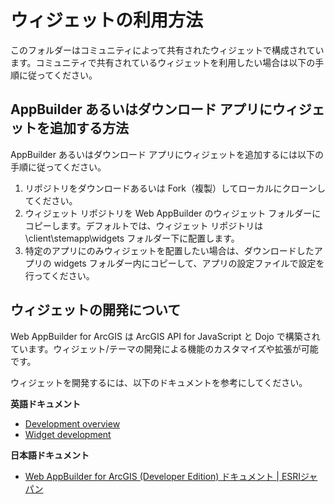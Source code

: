 # ウィジェットの利用方法

このフォルダーはコミュニティによって共有されたウィジェットで構成されています。コミュニティで共有されているウィジェットを利用したい場合は以下の手順に従ってください。

## AppBuilder あるいはダウンロード アプリにウィジェットを追加する方法

AppBuilder あるいはダウンロード アプリにウィジェットを追加するには以下の手順に従ってください。

1. リポジトリをダウンロードあるいは Fork（複製）してローカルにクローンしてください。
1. ウィジェット リポジトリを Web AppBuilder のウィジェット フォルダーにコピーします。デフォルトでは、ウィジェット リポジトリは \client\stemapp\widgets フォルダー下に配置します。
1. 特定のアプリにのみウィジェットを配置したい場合は、ダウンロードしたアプリの widgets フォルダー内にコピーして、アプリの設定ファイルで設定を行ってください。

## ウィジェットの開発について

Web AppBuilder for ArcGIS は ArcGIS API for JavaScript と Dojo で構築されています。ウィジェット/テーマの開発による機能のカスタマイズや拡張が可能です。

ウィジェットを開発するには、以下のドキュメントを参考にしてください。

**英語ドキュメント**

* [Development overview](https://developers.arcgis.com/web-appbuilder/guide/developer-s-guide-overview.htm)
* [Widget development](https://developers.arcgis.com/web-appbuilder/guide/naming-conventions.htm)

**日本語ドキュメント**

* [Web AppBuilder for ArcGIS (Developer Edition) ドキュメント | ESRIジャパン](http://www.esrij.com/products/web-appbuilder-for-arcgis-dev/documents/)
